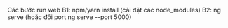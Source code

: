 Các bước run web
B1: npm/yarn install (cài đặt các node_modules)
B2: ng serve (hoặc đổi port ng serve --port 5000)



